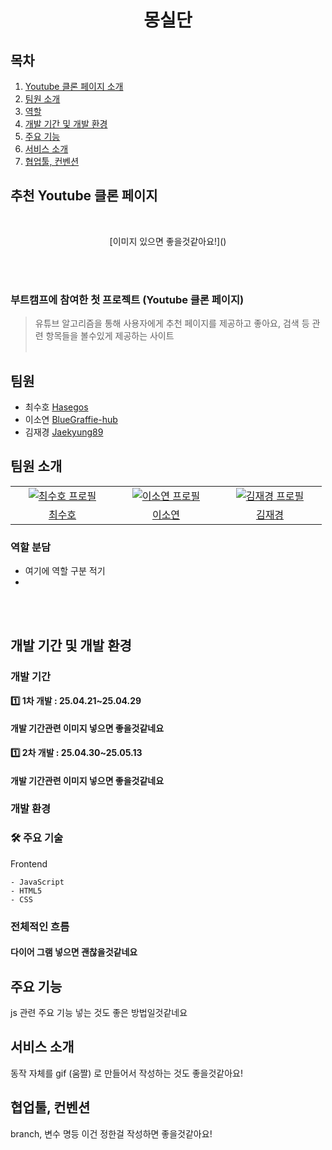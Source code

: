 <h1 align="center">몽실단</h1>

## 목차

1. [Youtube 클론 페이지 소개](#추천-youtube-클론-페이지)
2. [팀원 소개](#팀원-소개)
3. [역할](#역할)
4. [개발 기간 및 개발 환경](#개발-기간-및-개발-환경)
5. [주요 기능](#주요-기능)
6. [서비스 소개](#서비스-소개)
7. [협업툴, 컨벤션](#협업툴-컨벤션)

## 추천 Youtube 클론 페이지

<br>

<p align="center">
    [이미지 있으면 좋을것같아요!]() 
</p>
<br><br>

<h3>부트캠프에 참여한 첫 프로젝트 (Youtube 클론 페이지) </h3>

> 유튜브 알고리즘을 통해 사용자에게 추천 페이지를 제공하고 좋아요, 검색 등 관련 항목들을 볼수있게 제공하는 사이트
> <br><br>

## 팀원

- 최수호 [Hasegos](https://github.com/Hasegos)
- 이소연 [BlueGraffie-hub](https://github.com/BlueGraffie-hub)
- 김재경 [Jaekyung89](https://github.com/Jaekyung89)

## 팀원 소개

<table align="center">
    <tr>
        <td align="center" width="150px">
            <a href="https://github.com/Hasegos" target="_blank">
            <img src="https://avatars.githubusercontent.com/u/93961708?s=400&v=4" alt="최수호 프로필">
            </a>
        </td>    
        <td align="center" width="150px">
            <a href="https://github.com/BlueGraffie-hub" target="_blank">
            <img src="https://avatars.githubusercontent.com/u/206796478?v=4"  alt="이소연 프로필">
            </a>
        </td>    
        <td align="center" width="150px">
            <a href="https://github.com/Jaekyung89" target="_blank">
            <img src="https://avatars.githubusercontent.com/u/127376926?v=4"  alt="김재경 프로필">
            </a>
        </td>             
    </tr>
     <tr>
        <td align="center">
            <a href="https://github.com/Hasegos" target="_blank">최수호</a>
        </td>    
        <td align="center">
            <a href="https://github.com/BlueGraffie-hub" target="_blank">이소연</a>
        </td>    
        <td align="center">
            <a href="https://github.com/Jaekyung89" target="_blank">김재경</a>
        </td>                
    </tr>
</table>

### 역할 분담

- 여기에 역할 구분 적기
-

<br><br>

## 개발 기간 및 개발 환경

### 개발 기간

<strong>1️⃣ 1차 개발 : 25.04.21~25.04.29</strong>

<h4>개발 기간관련 이미지 넣으면 좋을것같네요</h4>

<strong>1️⃣ 2차 개발 : 25.04.30~25.05.13</strong>

<h4>개발 기간관련 이미지 넣으면 좋을것같네요</h4>

### 개발 환경

### 🛠 주요 기술

Frontend

```
- JavaScript
- HTML5
- CSS
```

### 전체적인 흐름

<h4>다이어 그램 넣으면 괜찮을것같네요</h4>

## 주요 기능

js 관련 주요 기능 넣는 것도 좋은 방법일것같네요

## 서비스 소개

동작 자체를 gif (움짤) 로 만들어서 작성하는 것도 좋을것같아요!

## 협업툴, 컨벤션

branch, 변수 명등 이건 정한걸 작성하면 좋을것같아요!

